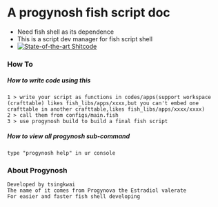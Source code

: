 A progynosh fish script doc
===========================
- Need fish shell as its dependence
- This is a script dev manager for fish script shell
- [![State-of-the-art Shitcode](https://img.shields.io/static/v1?label=State-of-the-art&message=Shitcode&color=7B5804)](https://github.com/trekhleb/state-of-the-art-shitcode)
### How To
##### How to write code using this
```
1 >	write your script as functions in codes/apps(support workspace (crafttable) likes fish_libs/apps/xxxx,but you can't embed one crafttable in another crafttable,likes fish_libs/apps/xxxx/xxxx)
2 >	call them from configs/main.fish
3 >	use progynosh build to build a final fish script
```
##### How to view all progynosh sub-command
```
type "progynosh help" in ur console
```
### About Progynosh
```
Developed by tsingkwai
The name of it comes from Progynova the Estradiol valerate
For easier and faster fish shell developing
```
